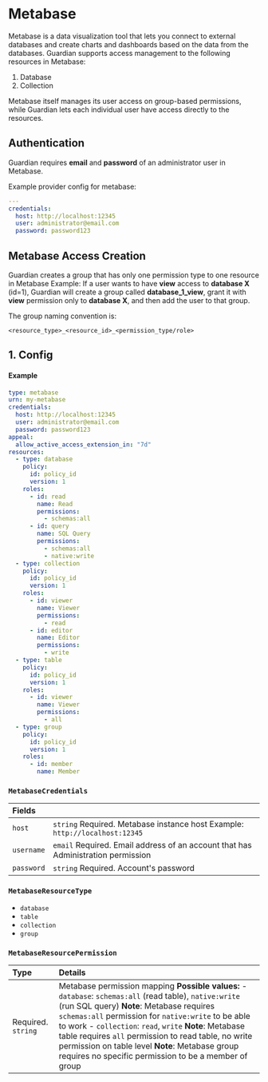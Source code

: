 # Metabase

Metabase is a data visualization tool that lets you connect to external databases and create charts and dashboards based on the data from the databases. Guardian supports access management to the following resources in Metabase:

1. Database
2. Collection

Metabase itself manages its user access on group-based permissions, while Guardian lets each individual user have access directly to the resources.

## Authentication

Guardian requires **email** and **password** of an administrator user in Metabase.

Example provider config for metabase:

```yaml
---
credentials:
  host: http://localhost:12345
  user: administrator@email.com
  password: password123
```

## Metabase Access Creation

Guardian creates a group that has only one permission type to one resource in Metabase Example: If a user wants to have **view** access to **database X** \(id=1\), Guardian will create a group called **database_1_view**, grant it with **view** permission only to **database X**, and then add the user to that group.

The group naming convention is:

```text
<resource_type>_<resource_id>_<permission_type/role>
```

## 1. Config

#### Example

```yaml
type: metabase
urn: my-metabase
credentials:
  host: http://localhost:12345
  user: administrator@email.com
  password: password123
appeal:
  allow_active_access_extension_in: "7d"
resources:
  - type: database
    policy:
      id: policy_id
      version: 1
    roles:
      - id: read
        name: Read
        permissions:
          - schemas:all
      - id: query
        name: SQL Query
        permissions:
          - schemas:all
          - native:write
  - type: collection
    policy:
      id: policy_id
      version: 1
    roles:
      - id: viewer
        name: Viewer
        permissions:
          - read
      - id: editor
        name: Editor
        permissions:
          - write
  - type: table
    policy:
      id: policy_id
      version: 1
    roles:
      - id: viewer
        name: Viewer
        permissions:
          - all
  - type: group
    policy:
      id: policy_id
      version: 1
    roles:
      - id: member
        name: Member
```

### `MetabaseCredentials`

| Fields     |                                                                                  |
| :--------- | :------------------------------------------------------------------------------- |
| `host`     | `string` Required. Metabase instance host Example: `http://localhost:12345`      |
| `username` | `email` Required. Email address of an account that has Administration permission |
| `password` | `string` Required. Account's password                                            |

### `MetabaseResourceType`

- `database`
- `table`
- `collection`
- `group`

### `MetabaseResourcePermission`

| Type               | Details                                                                                                                                                                                                                                                                                                                                                                                                                                          |
| :----------------- |:-------------------------------------------------------------------------------------------------------------------------------------------------------------------------------------------------------------------------------------------------------------------------------------------------------------------------------------------------------------------------------------------------------------------------------------------------|
| Required. `string` | Metabase permission mapping **Possible values:** - `database`: `schemas:all` \(read table\), `native:write` \(run SQL query\)  **Note**: Metabase requires `schemas:all` permission for `native:write` to be able to work - `collection`: `read`, `write`  **Note**: Metabase table requires `all` permission to read table, no write permission on table level **Note**: Metabase group requires no specific permission to be a member of group ||

